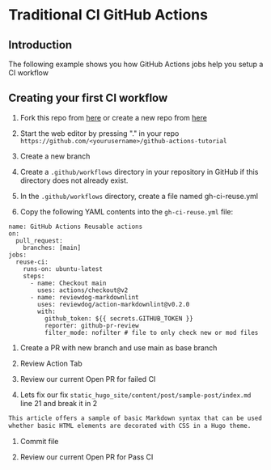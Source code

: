 # Traditional CI GitHub Actions

## Introduction

The following example shows you how GitHub Actions jobs help you setup a CI workflow

## Creating your first CI workflow

1. Fork this repo from  [here](https://github.com/wizelineacademy/github-actions-tutorial) or create a new repo from [here](https://github.com/new)

1. Start the web editor by pressing "." in your repo `https://github.com/<yourusername>/github-actions-tutorial`

1. Create a new branch

1. Create a `.github/workflows` directory in  your repository in GitHub if this directory does not already exist.

1. In the `.github/workflows` directory, create a file named gh-ci-reuse.yml

1. Copy the following YAML contents into the `gh-ci-reuse.yml` file:

```yaml{:copy}
name: GitHub Actions Reusable actions
on:
  pull_request:
    branches: [main]
jobs:
  reuse-ci:
    runs-on: ubuntu-latest
    steps:
      - name: Checkout main
        uses: actions/checkout@v2
      - name: reviewdog-markdownlint
        uses: reviewdog/action-markdownlint@v0.2.0
        with:
          github_token: ${{ secrets.GITHUB_TOKEN }}
          reporter: github-pr-review
          filter_mode: nofilter # file to only check new or mod files
```

1. Create a PR with new branch and use main as base branch

1. Review Action Tab

1. Review our current Open PR for failed CI

1. Lets fix our fix `static_hugo_site/content/post/sample-post/index.md` line 21 and break it in 2

```md
This article offers a sample of basic Markdown syntax that can be used in Hugo content files, also it shows 
whether basic HTML elements are decorated with CSS in a Hugo theme.
```

1. Commit file

1. Review our current Open PR for Pass CI
